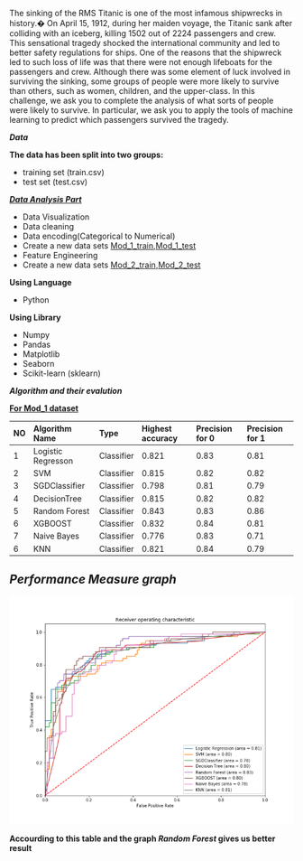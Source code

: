 The sinking of the RMS Titanic is one of the most infamous shipwrecks in history.� On April 15, 1912, during her maiden voyage, the Titanic sank after colliding with an iceberg, killing 1502 out of 2224 passengers and crew. This sensational tragedy shocked the international community and led to better safety regulations for ships.
One of the reasons that the shipwreck led to such loss of life was that there were not enough lifeboats for the passengers and crew. Although there was some element of luck involved in surviving the sinking, some groups of people were more likely to survive than others, such as women, children, and the upper-class.
In this challenge, we ask you to complete the analysis of what sorts of people were likely to survive. In particular, we ask you to apply the tools of machine learning to predict which passengers survived the tragedy.

**_Data_**

**The data has been split into two groups:**
* training set (train.csv)
* test set (test.csv)

**[_Data Analysis Part_](https://github.com/NMShihab/Titanic/blob/master/Analysis.ipynb)**
* Data Visualization
* Data cleaning
* Data encoding(Categorical to Numerical)
* Create a new data sets [Mod_1_train](https://github.com/NMShihab/Titanic/blob/master/Mod_1_tran.csv),[Mod_1_test](https://github.com/NMShihab/Titanic/blob/master/Mod_1_test.csv)
* Feature Engineering
* Create a new data sets [Mod_2_train](https://github.com/NMShihab/Titanic/blob/master/Mod_2_tran.csv),[Mod_2_test](https://github.com/NMShihab/Titanic/blob/master/Mod_2_test.csv)

**Using Language**
* Python

**Using Library** 
* Numpy 
* Pandas 
* Matplotlib
* Seaborn
* Scikit-learn (sklearn)




**_Algorithm and their evalution_** 

**[For Mod_1 dataset](https://github.com/NMShihab/Titanic/blob/master/Machine_learning_models_mod_1_dataset.ipynb)**


|  NO  |   Algorithm Name   |   Type     | Highest accuracy | Precision for 0 | Precision for 1 | 
| :--- | :----------------- | :--------- | :--------------- | :-------------- | :-------------- | 
|  1   | Logistic Regresson | Classifier |      0.821       |     0.83        |      0.81       |
|  2   |       SVM          | Classifier |      0.815       |     0.82        |      0.82       |
|  3   |   SGDClassifier    | Classifier |      0.798       |     0.81        |      0.79       |
|  4   |   DecisionTree     | Classifier |      0.815       |     0.82        |      0.82       |
|  5   |   Random Forest    | Classifier |      0.843       |     0.83        |      0.86       |
|  6   |      XGBOOST       | Classifier |      0.832       |     0.84        |      0.81       |
|  7   |    Naive Bayes     | Classifier |      0.776       |     0.83        |      0.71       |
|  6   |      KNN           | Classifier |      0.821       |     0.84        |      0.79       |

## _Performance Measure graph_
![](Performance.png)


**Accourding to this table and the graph  _Random Forest_ gives us better result**
